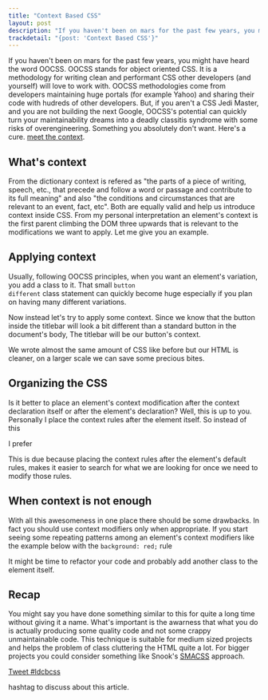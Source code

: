 ```yaml
---
title: "Context Based CSS"
layout: post
description: "If you haven't been on mars for the past few years, you might have heard the word OOCSS. OOCSS stands for object oriented CSS. It is a methodology for writing clean and performant CSS other developers (and yourself) will love to work with. OOCSS methodologies come from developers maintaining huge portals (for example Yahoo) and sharing their code with hudreds of other developers. But, if you aren't a CSS Jedi Master, and you are not building the next Google, OOCSS's potential can quickly turn your maintainability dreams into a deadly classitis syndrome with some risks of overengineering. Something you absolutely don't want. Here's a cure."
trackdetail: "{post: 'Context Based CSS'}"
---
```


If you haven't been on mars for the past few years, you might have heard the word OOCSS. OOCSS stands for object oriented CSS. It is a methodology for writing clean and performant CSS other developers (and yourself) will love to work with. OOCSS methodologies come from developers maintaining huge portals (for example Yahoo) and sharing their code with hudreds of other developers. But, if you aren't a CSS Jedi Master, and you are not building the next Google, OOCSS's potential can quickly turn your maintainability dreams into a deadly classitis syndrome with some risks of overengineering. Something you absolutely don't want. Here's a cure. <a href="http://lucadegasperi.com/blog/2012/08/20/context-based-css">meet the context</a>.



## What's context ##
From the dictionary context is refered as "the parts of a piece of writing, speech, etc., that precede and follow a word or passage and contribute to its full meaning" and also "the conditions and circumstances that are relevant to an event, fact, etc". Both are equally valid and help us introduce context inside CSS. From my personal interpretation an element's context is the first parent climbing the DOM three upwards that is relevant to the modifications we want to apply. Let me give you an example.


## Applying context ##

Usually, following OOCSS principles, when you want an element's variation, you add a class to it. That small <code>button different</code> class statement can quickly become huge especially if you plan on having many different variations.

<script src="https://gist.github.com/3398306.js?file=without-context.html"></script>

<script src="https://gist.github.com/3398306.js?file=without-context.css"></script>

Now instead let's try to apply some context. Since we know that the button inside the titlebar will look a bit different than a standard button in the document's body, The titlebar will be our button's context.


<script src="https://gist.github.com/3398306.js?file=with-context.html"></script>

<script src="https://gist.github.com/3398306.js?file=with-context.css"></script>

We wrote almost the same amount of CSS like before but our HTML is cleaner, on a larger scale we can save some precious bites.


## Organizing the CSS ##

Is it better to place an element's context modification after the context declaration itself or after the element's declaration? Well, this is up to you. Personally I place the context rules after the element itself. So instead of this

<script src="https://gist.github.com/3398306.js?file=declaration-after-context.css"></script>

I prefer

<script src="https://gist.github.com/3398306.js?file=declaration-after-element.css"></script>

This is due because placing the context rules after the element's default rules, makes it easier to search for what we are looking for once we need to modify those rules.

## When context is not enough ## 

With all this awesomeness in one place there should be some drawbacks. In fact you should use context modifiers only when appropriate. If you start seeing some repeating patterns among an element's context modifiers like the example below with the <code>background: red;</code> rule

<script src="https://gist.github.com/3398306.js?file=when-context-is-not-enough.css"></script>

It might be time to refactor your code and probably add another class to the element itself.

## Recap ##

You might say you have done something similar to this for quite a long time without giving it a name. What's important is the awarness that what you do is actually producing some quality code and not some crappy unmaintainable code. This technique is suitable for medium sized projects and helps the problem of class cluttering the HTML quite a lot. For bigger projects you could consider something like Snook's <a href="http://smacss.com">SMACSS</a> approach.

<a href="https://twitter.com/intent/tweet?button_hashtag=#ldcbcss&text=I've%20found%20this%20interesting%20article" class="twitter-hashtag-button" data-related="lucadegasperi" data-url="http://lucadegasperi.com/blog/2012/08/20/context-based-css" data-dnt="true">Tweet #ldcbcss</a>
<script>!function(d,s,id){var js,fjs=d.getElementsByTagName(s)[0];if(!d.getElementById(id)){js=d.createElement(s);js.id=id;js.src="//platform.twitter.com/widgets.js";fjs.parentNode.insertBefore(js,fjs);}}(document,"script","twitter-wjs");</script> hashtag to discuss about this article.